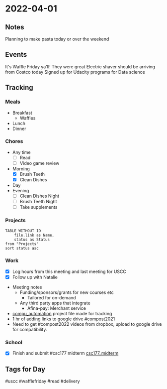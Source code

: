 # 2022-04-01
## Notes
Planning to make pasta today or over the weekend

## Events
It's Waffle Friday ya'll!
	They were great
Electric shaver should be arriving from Costco today
Signed up for Udacity programs for Data science

## Tracking
### Meals
- Breakfast
	- Waffles
- Lunch
- Dinner

### Chores
- Any time
	- [ ] Read
	- [ ] Video game review
- Morning
	- [x] Brush Teeth
	- [x] Clean Dishes
- Day
- Evening
	- [ ] Clean Dishes Night
	- [ ] Brush Teeth Night
	- [ ] Take supplements

### Projects
```dataview
TABLE WITHOUT ID
	file.link as Name,
	status as Status
from "Projects"
sort status asc
```

### Work
- [x] Log hours from this meeting and last meeting for USCC
- [x] Follow up with Natalie
- Meeting notes
	- Funding/sponsors/grants for new courses etc
		- Tailored for on-demand
	- Any third party apps that integrate
		- Afina-pay: Merchant service
- [compu_automation](../Projects/compu_automation.md) project file made for tracking
- 1 hr of adding links to google drive #compost2021 
- Need to get #compost2022 videos from dropbox, upload to google drive for compatibility.

### School
- [x] Finish and submit #csc177 midterm [csc177_midterm](../Class_Notes/CSc177/csc177_midterm.md)

## Tags for Day
#uscc #wafflefriday #read #delivery
